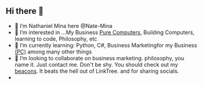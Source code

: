 <!--
**Nate-Mina/Nate-Mina** is a ✨ _special_ ✨ repository because its `README.md` (this file) appears on your GitHub profile.
-->

## Hi there 👋

- 👋 I’m Nathaniel Mina here @Nate-Mina
- 👀 I’m interested in ...My Business [Pure Computers](https://www.PureComp.Net), Building Computers, learning to code, Philosophy, etc
- 🌱 I’m currently learning: Python, C#, Business Marketingfor my Business [(PC)](https://beacons.ai/purecomputers/purecomputers) among many other things
- 💞️ I’m looking to collaborate on business marketing. philosophy, you name it. Just contact me. Don't be shy. You should check out my [beacons](https://beacons.ai/purecomputers/natemme). It beats the hell out of LinkTree. and for sharing socials.
- 
  
